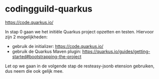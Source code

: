 # codingguild-quarkus

https://code.quarkus.io/

In stap 0 gaan we het initiële Quarkus project opzetten en testen.
Hiervoor zijn 2 mogelijkheden:

- gebruik de initializer: 
https://code.quarkus.io/
- gebruik de Quarkus Maven plugin:
https://quarkus.io/guides/getting-started#bootstrapping-the-project

Let op we gaan in de volgende stap de resteasy-jsonb etension gebruiken, dus neem die ook gelijk mee.

